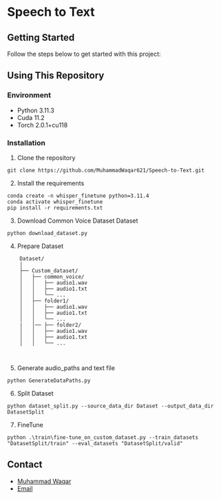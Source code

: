 # Speech to Text


## Getting Started

Follow the steps below to get started with this project:

## Using This Repository
### Environment
* Python 3.11.3
* Cuda 11.2
* Torch 2.0.1+cu118
### Installation
1. Clone the repository
```
git clone https://github.com/MuhammadWaqar621/Speech-to-Text.git
```

2. Install the requirements
```
conda create -n whisper_finetune python=3.11.4
conda activate whisper_finetune
pip install -r requirements.txt
```

3. Download Common Voice Dataset Dataset
```
python download_dataset.py
```

4. Prepare Dataset
```
    Dataset/
    │
    ├── Custom_dataset/
    │   ├── common_voice/
    │   │   ├── audio1.wav
    │   │   ├── audio1.txt
    │   │   └── ...
    │   ├── folder1/
    │   │   ├── audio1.wav
    │   │   ├── audio1.txt
    │   │   └── ...
    |   │── ├── folder2/
    │   │   ├── audio1.wav
    │   │   ├── audio1.txt
    │   │   └── ...
    
    
```
5. Generate audio_paths and text file
```
python GenerateDataPaths.py
```
6. Split Dataset
```
python dataset_split.py --source_data_dir Dataset --output_data_dir DatasetSplit
```
7. FineTune
```
python .\train\fine-tune_on_custom_dataset.py --train_datasets "DatasetSplit/train" --eval_datasets "DatasetSplit/valid"

```

## Contact
* [Muhammad Waqar](https://www.linkedin.com/in/muhammad-waqar-1a594411a/)
* [Email](waqarsahi621@gmail.com)




